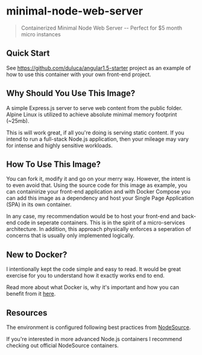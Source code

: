 # minimal-node-web-server
> Containerized Minimal Node Web Server -- Perfect for $5 month micro instances

## Quick Start
See https://github.com/duluca/angular1.5-starter project as an example of how to use this container with your own front-end project.

## Why Should You Use This Image?
A simple Express.js server to serve web content from the public folder. Alpine Linux is utilized to achieve absolute minimal memory footprint (~25mb).

This is will work great, if all you're doing is serving static content. If you intend to run a full-stack Node.js application, then your mileage may vary for intense and highly sensitive workloads.

## How To Use This Image?
You can fork it, modify it and go on your merry way. However, the intent is to even avoid that. Using the source code for this image as example, you can containirize your front-end application and with Docker Compose you can add this image as a dependency and host your Single Page Application (SPA) in its own container.

In any case, my recommendation would be to host your front-end and back-end code in seperate containers. This is in the spirit of a micro-services architecture. In addition, this approach physically enforces a seperation of concerns that is usually only implemented logically.

## New to Docker?
I intentionally kept the code simple and easy to read. It would be great exercise for you to understand how it exactly works end to end.

Read more about what Docker is, why it's important and how you can benefit from it [here](https://gist.github.com/duluca/25de70e41347f38b2283ef90ed69840a).

## Resources
The environment is configured following best practices from [NodeSource](https://nodesource.com/blog/8-protips-to-start-killing-it-when-dockerizing-node-js/).

If you're interested in more advanced Node.js containers I recommend checking out official NodeSource containers.


